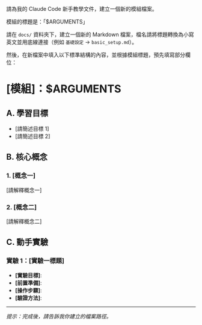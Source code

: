 請為我的 Claude Code 新手教學文件，建立一個新的模組檔案。

模組的標題是：「$ARGUMENTS」

請在 `docs/` 資料夾下，建立一個新的 Markdown 檔案，檔名請將標題轉換為小寫英文並用底線連接（例如 `基礎設定` -> `basic_setup.md`）。

然後，在新檔案中填入以下標準結構的內容，並根據模組標題，預先填寫部分欄位：

# [模組]：$ARGUMENTS

## A. 學習目標

* [請簡述目標 1]
* [請簡述目標 2]

## B. 核心概念

### 1. [概念一]

[請解釋概念一]

### 2. [概念二]

[請解釋概念二]

## C. 動手實驗

### 實驗 1：[實驗一標題]

* **[實驗目標]**:
* **[前置準備]**:
* **[操作步驟]**:
* **[驗證方法]**:

---
*提示：完成後，請告訴我你建立的檔案路徑。*